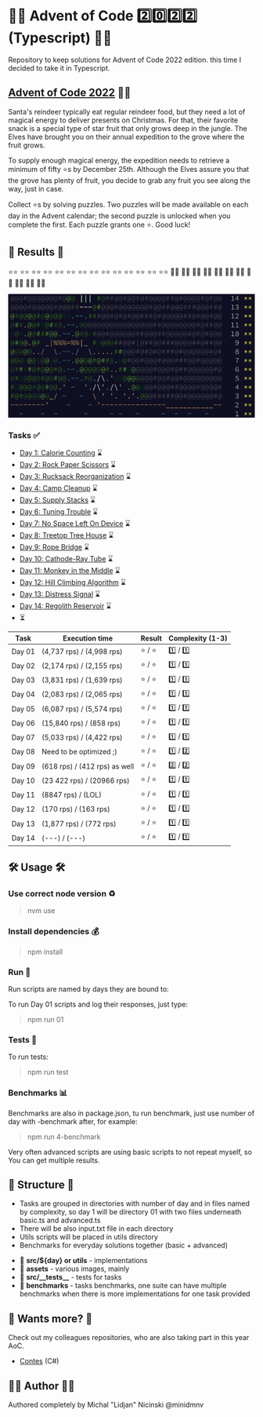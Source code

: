 # 🧑‍🎄 Advent of Code :two::zero::two::two: (Typescript) 🧑‍🎄

Repository to keep solutions for Advent of Code 2022 edition. this time I decided to take it in Typescript.

## [Advent of Code 2022](https://adventofcode.com/) 🧑‍🎄

Santa's reindeer typically eat regular reindeer food, but they need a lot of magical energy to deliver presents on Christmas. For that, their favorite snack is a special type of star fruit that only grows deep in the jungle. The Elves have brought you on their annual expedition to the grove where the fruit grows.

To supply enough magical energy, the expedition needs to retrieve a minimum of fifty :star:s by December 25th. Although the Elves assure you that the grove has plenty of fruit, you decide to grab any fruit you see along the way, just in case.

Collect :star:s by solving puzzles. Two puzzles will be made available on each day in the Advent calendar; the second puzzle is unlocked when you complete the first. Each puzzle grants one :star:. Good luck!

## 🎄 Results 🎄

:star::star:
:star::star:
:star::star:
:star::star:
:star::star:
:star::star:
:star::star:
:star::star:
:star::star:
:star::star:
:star::star:
:star::star:
:star::star:
:star::star:
:white_flower::white_flower:
:white_flower::white_flower:
:white_flower::white_flower:
:white_flower::white_flower:
:white_flower::white_flower:
:white_flower::white_flower:
:white_flower::white_flower:
:white_flower::white_flower:
:white_flower::white_flower:
:white_flower::white_flower:
:white_flower::white_flower:

![preview](https://github.com/minidmnv/aoc2022/blob/master/assets/results/results.png?raw=true)

### Tasks :white_check_mark:

- [Day 1: Calorie Counting](https://github.com/minidmnv/aoc2022/blob/master/src/01) ⌛
- [Day 2: Rock Paper Scissors](https://github.com/minidmnv/aoc2022/blob/master/src/02) ⌛
- [Day 3: Rucksack Reorganization](https://github.com/minidmnv/aoc2022/blob/master/src/03) ⌛
- [Day 4: Camp Cleanup](https://github.com/minidmnv/aoc2022/blob/master/src/04) ⌛
- [Day 5: Supply Stacks](https://github.com/minidmnv/aoc2022/blob/master/src/05) ⌛
- [Day 6: Tuning Trouble](https://github.com/minidmnv/aoc2022/blob/master/src/06) ⌛
- [Day 7: No Space Left On Device](https://github.com/minidmnv/aoc2022/blob/master/src/07) ⌛
- [Day 8: Treetop Tree House](https://github.com/minidmnv/aoc2022/blob/master/src/08) ⌛
- [Day 9: Rope Bridge](https://github.com/minidmnv/aoc2022/blob/master/src/09) ⌛
- [Day 10: Cathode-Ray Tube](https://github.com/minidmnv/aoc2022/blob/master/src/10) ⌛
- [Day 11: Monkey in the Middle](https://github.com/minidmnv/aoc2022/blob/master/src/11) ⌛
- [Day 12: Hill Climbing Algorithm](https://github.com/minidmnv/aoc2022/blob/master/src/12) ⌛
- [Day 13: Distress Signal](https://github.com/minidmnv/aoc2022/blob/master/src/13) ⌛
- [Day 14: Regolith Reservoir](https://github.com/minidmnv/aoc2022/blob/master/src/14) ⌛
- ⏳

| Task   | Execution time                | Result            | Complexity (1-3) |
|--------|-------------------------------|-------------------|------------------|
| Day 01 | (4,737 rps) / (4,998 rps)     | :star: / :star:   | :one:  / :one:   |
| Day 02 | (2,174 rps) / (2,155 rps)     | :star: / :star:   | :one:  / :one:   |
| Day 03 | (3,831 rps) / (1,639 rps)     | :star: / :star:   | :one:  / :one:   |
| Day 04 | (2,083 rps) / (2,065 rps)     | :star: / :star:   | :one:  / :one:   |
| Day 05 | (6,087 rps) / (5,574 rps)     | :star: / :star:   | :one:  / :one:   |
| Day 06 | (15,840 rps) / (858 rps)      | :star: / :star:   | :one:  / :one:   |
| Day 07 | (5,033 rps) / (4,422 rps)     | :star: / :star:   | :one:  / :one:   |
| Day 08 | Need to be optimized ;)       | :star: / :star:   | :one:  / :two:   |
| Day 09 | (618 rps) / (412 rps) as well | :star: / :star:   | :two:  / :two:   |
| Day 10 | (23 422 rps) / (20966 rps)    | :star: / :star:   | :one:  / :one:   |
| Day 11 | (8847 rps) / (LOL)            | :star: / :star:   | :one:  / :one:   |
| Day 12 | (170 rps) / (163 rps)         | :star: / :star:   | :one:  / :one:   |
| Day 13 | (1,877 rps) / (772 rps)       | :star: / :star:   | :one:  / :one:   |
| Day 14 | (---) / (---)                 | :star: / :star:   | :one:  / :one:   |

## 🛠 Usage 🛠

### Use correct node version :recycle:
>nvm use

### Install dependencies :moneybag:
> npm install

### Run :rocket:

Run scripts are named by days they are bound to:

To run Day 01 scripts and log their responses, just type:
> npm run 01
 
### Tests :customs:

To run tests:
> npm run test

### Benchmarks :bar_chart:

Benchmarks are also in package.json, tu run benchmark, just use number of day with -benchmark after, for example:
> npm run 4-benchmark

Very often advanced scripts are using basic scripts to not repeat myself, so You can get multiple results.

## 📂 Structure 📂
- Tasks are grouped in directories with number of day and in files named by complexity, 
so day 1 will be directory 01 with two files underneath basic.ts and advanced.ts
- There will be also input.txt file in each directory
- Utils scripts will be placed in utils directory
- Benchmarks for everyday solutions together (basic + advanced)

* 📘 **src/${day} or utils** - implementations
* 📔 **assets** - various images, mainly
* 📗 **src/\_\_tests\_\_** - tests for tasks
*  📖 **benchmarks** - tasks benchmarks, one suite can have multiple benchmarks when there is more implementations for one task provided

## 🧙 Wants more? 🧙

Check out my colleagues repositories, who are also taking part in this year AoC.
- [Contes](https://github.com/mateusz-bryll/AdventOfCode2022) (C#)


## 🧑‍🍳 Author 🧑‍🍳
Authored completely by Michal "Lidjan" Nicinski @minidmnv
